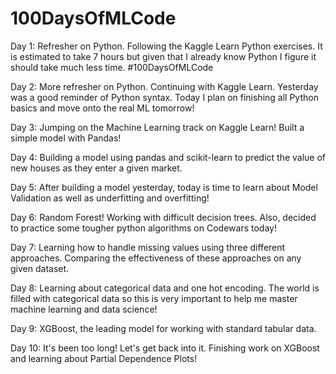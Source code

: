 # 100DaysOfMLCode

Day 1: Refresher on Python. Following the Kaggle Learn Python exercises. It is estimated to take 7 hours but given that I already know Python I figure it should take much less time. #100DaysOfMLCode

Day 2: More refresher on Python. Continuing with Kaggle Learn. Yesterday was a good reminder of Python syntax. Today I plan on finishing all Python basics and move onto the real ML tomorrow!

Day 3: Jumping on the Machine Learning track on Kaggle Learn! Built a simple model with Pandas!

Day 4: Building a model using pandas and scikit-learn to predict the value of new houses as they enter a given market.

Day 5: After building a model yesterday, today is time to learn about Model Validation as well as underfitting and overfitting! 

Day 6: Random Forest! Working with difficult decision trees. Also, decided to practice some tougher python algorithms on Codewars today!

Day 7: Learning how to handle missing values using three different approaches. Comparing the effectiveness of these approaches on any given dataset. 

Day 8: Learning about categorical data and one hot encoding. The world is filled with categorical data so this is very important to help me master machine learning and data science!

Day 9: XGBoost, the leading model for working with standard tabular data.

Day 10: It's been too long! Let's get back into it. Finishing work on XGBoost and learning about Partial Dependence Plots!
